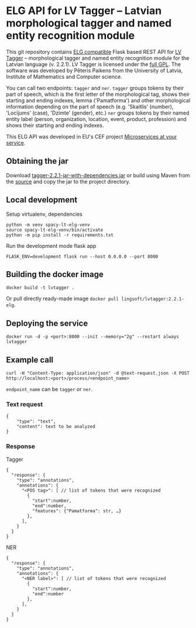 # ELG API for LV Tagger – Latvian morphological tagger and named entity recognition module

This git repository contains [ELG compatible](https://european-language-grid.readthedocs.io/en/stable/all/A3_API/LTInternalAPI.html) Flask based REST API for [LV Tagger](https://github.com/PeterisP/LVTagger) – morphological tagger and named entity recognition module for the Latvian language (v. 2.2.1). LV Tagger is licensed under the [full GPL](https://github.com/PeterisP/LVTagger/blob/master/LICENSE.txt). The software was developed by Pēteris Paikens from the University of Latvia, Institute of Mathematics and Computer science.

You can call two endpoints: `tagger` and `ner`. `tagger` groups tokens by their part of speech, which is the first letter of the morphological tag, shows their starting and ending indexes, lemma ('Pamatforma') and other morphological information depending on the part of speech (e.g. 'Skaitlis' (number), 'Locījums' (case), 'Dzimte' (gender), etc.) `ner` groups tokens by their named entity label (person, organization, location, event, product, profession) and shows their starting and ending indexes.

This ELG API was developed in EU's CEF project [Microservices at your service](https://www.lingsoft.fi/en/microservices-at-your-service-bridging-gap-between-nlp-research-and-industry).

## Obtaining the jar

Download [tagger-2.2.1-jar-with-dependencies.jar](https://search.maven.org/remotecontent?filepath=lv/ailab/morphology/tagger/2.2.1/tagger-2.2.1-jar-with-dependencies.jar) or build using Maven from the [source](https://github.com/PeterisP/LVTagger) and copy the jar to the project directory.

## Local development

Setup virtualenv, dependencies
```
python -m venv spacy-lt-elg-venv
source spacy-lt-elg-venv/bin/activate
python -m pip install -r requirements.txt
```

Run the development mode flask app
```
FLASK_ENV=development flask run --host 0.0.0.0 --port 8000
```

## Building the docker image

```
docker build -t lvtagger .
```

Or pull directly ready-made image `docker pull lingsoft/lvtagger:2.2.1-elg`.

## Deploying the service

```
docker run -d -p <port>:8000 --init --memory="2g" --restart always lvtagger
```

## Example call

```
curl -H "Content-Type: application/json" -d @text-request.json -X POST http://localhost:<port>/process/<endpoint_name>
```
`endpoint_name` can be `tagger` or `ner`. 


### Text request

```
{
    "type": "text",
    "content": text to be analyzed
}
```

### Response

Tagger

```
{
  "response": {
    "type": "annotations",
    "annotations": {
      "<POS tag>": [ // list of tokens that were recognized
        {
          "start":number,
          "end":number,
          "features": {"Pamatforma": str, …}
        },
      ],
    }
  }
}
```

NER

```
{
  "response": {
    "type": "annotations",
    "annotations": {
      "<NER label>": [ // list of tokens that were recognized
        {
          "start":number,
          "end":number
        },
      ],
    }
  }
}
```
